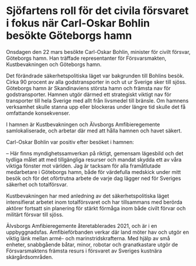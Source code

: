 # Sjöfartens roll för det civila försvaret i fokus när Carl-Oskar Bohlin besökte Göteborgs hamn

Onsdagen den 22 mars besökte Carl\-Oskar Bohlin, minister för civilt försvar, Göteborgs hamn. Han träffade representanter för Försvarsmakten, Kustbevakningen och Göteborgs hamn.


Det förändrade säkerhetspolitiska läget var bakgrunden till Bohlins besök. Cirka 90 procent av alla godstransporter in och ut ur Sverige sker till sjöss. Göteborgs hamn är Skandinaviens största hamn och främsta nav för godstransporter. Hamnen utgör därmed ett strategiskt viktigt nav för transporter till hela Sverige med allt från livsmedel till bränsle. Om hamnens verksamhet skulle stanna upp eller blockeras under längre tid skulle det få omfattande konsekvenser.

I hamnen är Kustbevakningen och Älvsborgs Amfibieregemente samlokaliserade, och arbetar där med att hålla hamnen och havet säkert.

Carl\-Oskar Bohlin var positiv efter besöket i hamnen:

– Här finns myndighetssamverkan på riktigt, gemensam lägesbild och det tydliga målet att med tillgängliga resurser och mandat skydda ett av våra viktiga fönster mot världen. Jag är tacksam för alla framåtlutade medarbetare i Göteborgs hamn, både för värdefulla medskick under mitt besök och för det oförtrutna arbete de varje dag lägger ned för Sveriges säkerhet och totalförsvar.

Kustbevakningen har med anledning av det säkerhetspolitiska läget intensifierat arbetet inom totalförsvaret och har tillsammans med berörda aktörer fortsatt sin planering för stärkt förmåga inom både civilt förvar och militärt försvar till sjöss.

Älvsborgs Amfibieregemente återetablerades 2021, och är i en uppbyggnadsfas. Amfibieförbanden verkar där land möter hav och utgör en viktig länk mellan armé\- och marinstridskrafterna. Med hjälp av små enheter, snabbgående båtar, minor, robotar och granatkastare utgör de Försvarsmaktens främsta resurs i försvaret av Sveriges kustnära skärgårdsområden.
